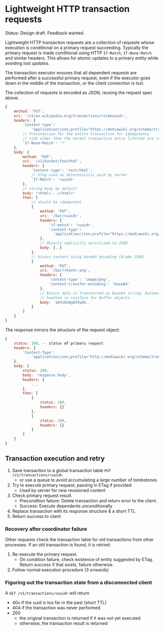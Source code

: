 # Lightweight HTTP transaction requests
Status: Design draft. Feedback wanted.

Lightweight HTTP transaction requests are a collection of requests whose
execution is conditional on a primary request succeeding. Typically the primary
request is made conditional using HTTP `If-Match`, `If-None-Match` and similar
headers. This allows for atomic updates to a primary entity while avoiding
*lost updates*.

The transaction executor ensures that all dependent requests are performed
after a successful primary request, even if the executor goes down in the
middle of the transaction, or the client connection is lost.

The collection of requests is encoded as JSON, reusing the request spec above:
```javascript
{
    method: 'PUT',
    uri: '/v1/en.wikipedia.org/transactions/<timeuuid>',
    headers: {
        'Content-type':
            'application/json;profile="https://mediawiki.org/schema/transaction"',
        // Precondition for the entire transaction for idempotency
        // tids older than the normal transaction entry lifetime are rejected
        'If-None-Match': '*'
    },
    body: {
        method: 'PUT',
        uri: '/v1/bucket/foo/html',
        headers: {
            'Content-type': 'text/html',
            // ETag used as deterministic uuid by server
            'If-Match': '<uuid>'
        },
        // string body by default
        body: "<html>...</html>"
        then: [
            // should be idempotent
            {
                method: 'PUT',
                uri: '/bar/<uuid>',
                headers: {
                    'if-match': '<uuid>',
                    'content-type':
                      'application/json;profile="https://mediawiki.org/specs/foo"'
                },
                // Objects implicitly serialized to JSON
                body: {..}
            },
            // binary content using base64 encoding (blame JSON)
            {
                method: 'PUT',
                uri: '/bar/<hash>.png',
                headers: {
                    'content-type': 'image/png',
                    'content-transfer-encoding': 'base64'
                },
                // Binary data is transmitted as base64 string; Automatically
                // handled in restface for Buffer objects.
                body: 'aGVsbG8gd29ybG..'
            }
        ]
    }
}
```


The response mirrors the structure of the request object:
```javascript
{
    status: 200, -- status of primary request
    headers: {
        'Content-Type':
            'application/json;profile="http://mediawiki.org/schema/transaction_response"'
    },
    body: {
        status: 200,
        body: 'response body',
        headers: {
            ...
        },
        then: [
            {
                status: 200,
                headers: {}
            },
            {
                status: 200,
                headers: {}
            }
        ]
    }
}
```

## Transaction execution and retry
1. Save transaction to a global transaction table
   `PUT /v1/transactions/<uuid>`
    - or use a queue to avoid accumulating a large number of tombstones
2. Try to execute primary request, passing in ETag if provided
    - Used by server for new revisioned content
3. Check primary request result.
    - Precondition failure: Delete transaction and return error to the client.
    - Success: Execute dependents unconditionally
4. Replace transaction with its response structure & a short TTL
5. Return success to client

### Recovery after coordinator failure
Other requests check the transaction table for old transactions from other
processes. If an old transaction is found, it is retried:

1. Re-execute the primary request.
    - On condition failure, check existence of entity suggested by ETag.
      Return success if that exists, failure otherwise.
2. Follow normal execution procedure (3 onwards)

### Figuring out the transaction state from a disconnected client
A `GET /v1/transactions/<uuid>` will return
- 40x if the uuid is too far in the past (short TTL)
- 404 if the transaction was never performed
- 200
    - the original transaction is returned if it was not yet executed
    - otherwise, the transaction result is returned
